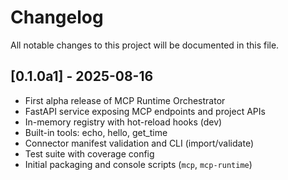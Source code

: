 # Changelog

All notable changes to this project will be documented in this file.

## [0.1.0a1] - 2025-08-16
- First alpha release of MCP Runtime Orchestrator
- FastAPI service exposing MCP endpoints and project APIs
- In-memory registry with hot-reload hooks (dev)
- Built-in tools: echo, hello, get_time
- Connector manifest validation and CLI (import/validate)
- Test suite with coverage config
- Initial packaging and console scripts (`mcp`, `mcp-runtime`)
